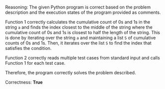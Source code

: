 Reasoning: 
The given Python program is correct based on the problem description and the execution states of the program provided as comments. 

Function 1 correctly calculates the cumulative count of 0s and 1s in the string `a` and finds the index closest to the middle of the string where the cumulative count of 0s and 1s is closest to half the length of the string. This is done by iterating over the string `a` and maintaining a list `S` of cumulative counts of 0s and 1s. Then, it iterates over the list `S` to find the index that satisfies the condition.

Function 2 correctly reads multiple test cases from standard input and calls Function 1 for each test case. 

Therefore, the program correctly solves the problem described.

Correctness: **True**